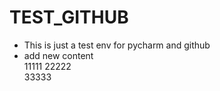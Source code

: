 # TEST_GITHUB
- This is just a test env for pycharm and github
- add new content  
  11111 
  22222  
  33333 
